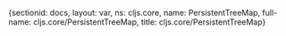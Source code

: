 {sectionid: docs, layout: var, ns: cljs.core, name: PersistentTreeMap, full-name: cljs.core/PersistentTreeMap,
  title: cljs.core/PersistentTreeMap}
